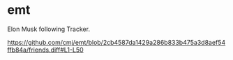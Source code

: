 # emt
Elon Musk following Tracker.

https://github.com/cmj/emt/blob/2cb4587da1429a286b833b475a3d8aef54ffb84a/friends.diff#L1-L50

